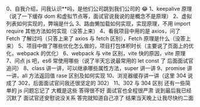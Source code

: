 0、自我介绍，问我认识\*\*吗，是他们公司跳到我们公司的 😂
1、keepalive 原理（说了一下缓存 dom 和虚拟节点等，面试官说我说的是概念不是原理）
2、虚拟列表如何实现的，弊端是什么
3、路由懒加载如何实现，实现原理，不用 import require 其他方法如何实现（没答上来）
4、看我项目中用的是 axios，问了 Fetch 了解过吗（只答上来了 axios 与 fetch 区别），Fetch 原理是什么（没答上来）
5、项目中做了哪些优化怎么做的，项目打包体积时长（主要说了页面上的优化，webpack 的优化）
6、webpack 与 vite 区别，vite 快的原因，vite 原理
7、问点 js 吧，es6 常使用哪些（说了半天忘说最常用的 let const 了 后面面试官追问）
8、class 讲一讲，可以继承哪些属性方法，super 讲一讲
9、promise 讲一讲，all 方法返回值 rase 区别及如何实现
10、浏览器缓存讲一讲（这里 304 说成了 302，后面面试官问我还很坚定的 302）
11、302 与 304 区别
还有一些简单的 js 问题忘记了
大概是这些 答得很不好 面试官也全程很严肃 说到最后我已经沉默了 面试官还安慰说没关系 答完就知道自己凉了 结果当天晚上让我尽快约二面
